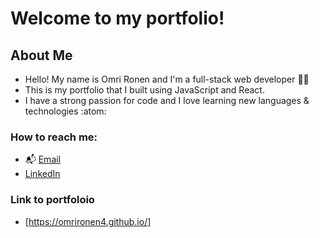 # Welcome to my portfolio! 

## About Me 
- Hello! My name is Omri Ronen and I'm a full-stack web developer :technologist:
- This is my portfolio that I built using JavaScript and React.
- I have a strong passion for code and I love learning new languages & technologies :atom:

### How to reach me:

- :mailbox_with_mail: [Email](omri.ronen4@gmail.com)
- [LinkedIn](https://www.linkedin.com/in/omri4/)

### Link to portfoloio

- [https://omrironen4.github.io/]
